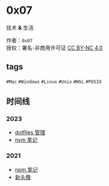 # 0x07

技术 **&** 生活

作者：`0x07`  
授权：署名-非商用许可证 [CC BY-NC 4.0](https://creativecommons.org/licenses/by-nc/4.0/)

## tags
`#Mac` `#Windows` `#Linux` `#Unix` `#WSL` `#POSIX`


## 时间线
### 2023
- [dotfiles 管理](./2023/dotfiles.md)
- [nvm 笔记](./2023/nvm-note.md)

### 2021
- [npm 笔记](./2021/npm-note.md)
- [新头像](./2021/logo.md)
